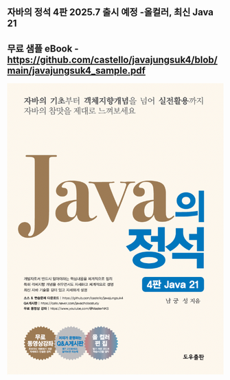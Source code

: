 ## 자바의 정석 4판 2025.7 출시 예정 -올컬러, 최신 Java 21 
## 무료 샘플 eBook - https://github.com/castello/javajungsuk4/blob/main/javajungsuk4_sample.pdf

![자바의 정석 4판 앞면](https://github.com/castello/javajungsuk4/blob/main/javajungsuk4_front.png "자바의 정석 4판 Java 21")
